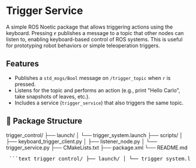# Trigger Service


A simple ROS Noetic package that allows triggering actions using the keyboard. Pressing **`r`** publishes a message to a topic that other nodes can listen to, enabling keyboard-based control of ROS systems. This is useful for prototyping robot behaviors or simple teleoperation triggers.

## Features

- Publishes a `std_msgs/Bool` message on `/trigger_topic` when `r` is pressed.
- Listens for the topic and performs an action (e.g., print "Hello Carlo", take snapshots of leaves, etc.).
- Includes a service (`trigger_service`) that also triggers the same topic.

## 📁 Package Structure

trigger_control/
├── launch/
│ └── trigger_system.launch
├── scripts/
│ ├── keyboard_trigger_client.py
│ ├── listener_node.py
│ └── trigger_service.py
├── CMakeLists.txt
├── package.xml
└── README.md

<pre lang="markdown"> ```text trigger_control/ ├── launch/ │ └── trigger_system.launch ├── scripts/ │ ├── keyboard_trigger_client.py │ ├── listener_node.py │ └── trigger_service.py ├── CMakeLists.txt ├── package.xml └── README.md ``` </pre>
